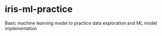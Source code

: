# iris-ml-practice
Basic machine learning model to practice data exploration and ML model implementation

